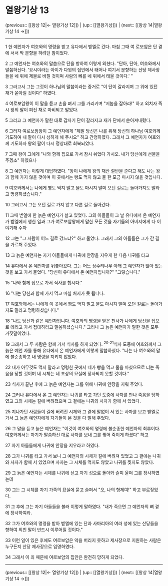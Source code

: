 # 열왕기상 13

(previous:: [[왕상 12|← 열왕기상 12]]) | (up:: [[열왕기상]]) | (next:: [[왕상 14|열왕기상 14 →]])

***




1 
한 예언자가 여호와의 명령을 받고 유다에서 벧엘로 갔다. 마침 그때 여 로보암은 단 곁에 서서 막 분향을 하려던 참이었다. 



2 
그 예언자는 여호와의 말씀으로 단을 향하여 이렇게 외쳤다. "단아, 단아, 여호와께서 말씀하신다. '요시야라는 아이가 다윗의 집안에서 태어나 여기서 분향하는 산당 제사장들을 네 위에 제물로 바칠 것이며 사람의 뼈를 네 위에서 태울 것이다.' " 



3 
그러고서 그는 그것이 하나님의 말씀이라는 증거로 "이 단이 갈라지며 그 위에 있던 재가 쏟아질 것이다" 하였다. 



4 
여로보암왕이 이 말을 듣고 손을 펴서 그를 가리키며 "저놈을 잡아라!" 하고 외치자 즉시 왕의 팔이 펴진 채로 마비되고 말았다. 



5 
그리고 그 예언자가 말한 대로 갑자기 단이 갈라지고 재가 단에서 쏟아져내렸다. 



6 
그러자 여로보암왕이 그 예언자에게 "제발 당신은 나를 위해 당신의 하나님 여호와께 기도하여 내 팔이 다시 성하게 해 주시오" 하고 간청하였다. 그래서 그 예언자가 여호와께 기도하자 왕의 팔이 다시 정상대로 회복되었다. 



7 
그때 왕이 그에게 "나와 함께 집으로 가서 잠시 쉬었다 가시오. 내가 당신에게 선물을 주겠소" 하였으나 



8 
그 예언자는 이렇게 대답하였다. "왕이 나에게 왕의 재산 절반을 준다고 해도 나는 왕과 함께 가지 않을 것이며 이 곳에서는 빵도 먹지 않고 물 한 모금 마시지 않을 것입니다. 



9 
여호와께서는 나에게 빵도 먹지 말고 물도 마시지 말며 오던 길로는 돌아가지도 말라고 명령하셨습니다." 



10 
그러고서 그는 오던 길로 가지 않고 다른 길로 돌아갔다. 



11 
그때 벧엘에 한 늙은 예언자가 살고 있었다. 그의 아들들이 그 날 유다에서 온 예언자가 벧엘에서 행한 일과 그가 여로보암왕에게 말한 모든 것을 자기들의 아버지에게 다 이야기해 주자 



12 
그는 "그 사람이 어느 길로 갔느냐?" 하고 물었다. 그래서 그의 아들들은 그가 간 길을 가르쳐 주었다. 



13 
그 늙은 예언자는 자기 아들들에게 나귀에 안장을 지우게 한 다음 나귀를 타고 



14 
유다에서 온 예언자를 뒤쫓아갔다. 그는 어느 상수리나무 아래 그 예언자가 앉아 있는 것을 보고 가서 물었다. "당신이 유다에서 온 예언자입니까?" "그렇습니다." 



15 
"나와 함께 집으로 가서 식사를 합시다." 



16 
"나는 당신과 함께 가서 먹고 마실 처지가 못 됩니다. 



17 
여호와께서는 나에게 이 곳에서 빵도 먹지 말고 물도 마시지 말며 오던 길로는 돌아가지도 말라고 명령하셨습니다." 



18 
"나도 당신과 같은 예언자입니다. 여호와의 명령을 받은 천사가 나에게 당신을 집으로 데리고 가서 접대하라고 말씀하셨습니다." 그러나 그 늙은 예언자가 말한 것은 모두 거짓말이었다. 



19 
그래서 그 두 사람은 함께 가서 식사를 하게 되었다. <sup class="versenum">20-21</sup>식사 도중에 여호와께서 그 늙은 예언 자를 통해 유다에서 온 예언자에게 이렇게 말씀하셨다. "너는 나 여호와의 말에 불순종하고 내 명령을 지키지 않았다. 



22 
내가 아무것도 먹지 말라고 명령한 곳에서 네가 빵을 먹고 물을 마셨으므로 너는 죽음을 당할 것이며 네 시체는 네 조상의 묘실에 장사되지 못할 것이다." 



23 
식사가 끝난 후에 그 늙은 예언자는 그를 위해 나귀에 안장을 지워 주었다. 



24 
그러나 유다에서 온 그 예언자는 나귀를 타고 가던 도중에 사자를 만나 죽음을 당하였고 그의 시체는 길에 버려졌으며 그 곁에는 나귀와 사자가 함께 서 있었다. 



25 
지나가던 사람들이 길에 버려진 시체와 그 곁에 말없이 서 있는 사자를 보고 벧엘로 가서 그 늙은 예언자에게 자기들이 본 것을 다 말해 주었다. 



26 
그 말을 듣고 늙은 예언자는 "이것이 여호와의 명령에 불순종한 예언자의 최후이다. 여호와께서는 자기가 말씀하신 대로 사자를 보내 그를 찢어 죽이게 하셨다" 하고 



27 
자기 아들들에게 나귀에 안장을 지우라고 하였다. 



28 
그가 나귀를 타고 가서 보니 그 예언자의 시체가 길에 버려져 있었고 그 곁에는 나귀와 사자가 함께 서 있었으며 사자는 그 시체를 먹지도 않았고 나귀를 찢지도 않았다. 



29 
그 늙은 예언자는 시체를 나귀에 싣고 자기 성으로 돌아와 슬피 울며 그를 장사하였는데 



30 
그는 그 시체를 자기 가족의 묘실에 묻고 슬퍼서 "오, 나의 형제여!" 하고 부르짖었다. 



31 
그 후에 그는 자기 아들들을 불러 이렇게 말하였다. "내가 죽으면 그 예언자의 뼈 곁에 장사하여라. 



32 
그가 여호와의 명령을 받아 벧엘에 있는 단과 사마리아의 여러 성에 있는 산당들을 향하여 외친 말이 반드시 이루어질 것이다." 



33 
이런 일이 있은 후에도 여로보암은 악을 버리지 못하고 제사장으로 지원하는 사람은 누구든지 산당 제사장으로 임명하였다. 



34 
그래서 이 죄 때문에 여로보암의 집안은 완전히 망하게 되었다.

***

(previous:: [[왕상 12|← 열왕기상 12]]) | (up:: [[열왕기상]]) | (next:: [[왕상 14|열왕기상 14 →]])
